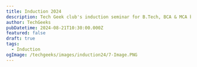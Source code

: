 ```yaml
---
title: Induction 2024
description: Tech Geek club's induction seminar for B.Tech, BCA & MCA batch of 2024 joining.
author: TechGeeks
pubDatetime: 2024-08-21T10:30:00.000Z
featured: false
draft: true
tags:
  - Induction
ogImage: /techgeeks/images/induction24/7-Image.PNG
---
```

